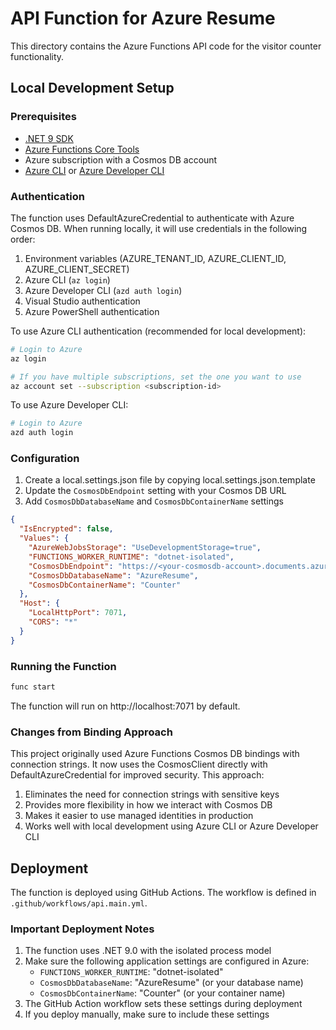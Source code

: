 # API Function for Azure Resume

This directory contains the Azure Functions API code for the visitor counter functionality.

## Local Development Setup

### Prerequisites

- [.NET 9 SDK](https://dotnet.microsoft.com/download/dotnet/9.0)
- [Azure Functions Core Tools](https://docs.microsoft.com/azure/azure-functions/functions-run-local#install-the-azure-functions-core-tools)
- Azure subscription with a Cosmos DB account
- [Azure CLI](https://docs.microsoft.com/cli/azure/install-azure-cli) or [Azure Developer CLI](https://learn.microsoft.com/azure/developer/azure-developer-cli/install-azd)

### Authentication

The function uses DefaultAzureCredential to authenticate with Azure Cosmos DB. When running locally, it will use credentials in the following order:

1. Environment variables (AZURE_TENANT_ID, AZURE_CLIENT_ID, AZURE_CLIENT_SECRET)
2. Azure CLI (`az login`)
3. Azure Developer CLI (`azd auth login`)
4. Visual Studio authentication
5. Azure PowerShell authentication

To use Azure CLI authentication (recommended for local development):

```bash
# Login to Azure
az login

# If you have multiple subscriptions, set the one you want to use
az account set --subscription <subscription-id>
```

To use Azure Developer CLI:

```bash
# Login to Azure
azd auth login
```

### Configuration

1. Create a local.settings.json file by copying local.settings.json.template
2. Update the `CosmosDbEndpoint` setting with your Cosmos DB URL
3. Add `CosmosDbDatabaseName` and `CosmosDbContainerName` settings

```json
{
  "IsEncrypted": false,
  "Values": {
    "AzureWebJobsStorage": "UseDevelopmentStorage=true",
    "FUNCTIONS_WORKER_RUNTIME": "dotnet-isolated",
    "CosmosDbEndpoint": "https://<your-cosmosdb-account>.documents.azure.com:443/",
    "CosmosDbDatabaseName": "AzureResume",
    "CosmosDbContainerName": "Counter"
  },
  "Host": {
    "LocalHttpPort": 7071,
    "CORS": "*"
  }
}
```

### Running the Function

```bash
func start
```

The function will run on http://localhost:7071 by default.

### Changes from Binding Approach

This project originally used Azure Functions Cosmos DB bindings with connection strings. It now uses the CosmosClient directly with DefaultAzureCredential for improved security. This approach:

1. Eliminates the need for connection strings with sensitive keys
2. Provides more flexibility in how we interact with Cosmos DB
3. Makes it easier to use managed identities in production
4. Works well with local development using Azure CLI or Azure Developer CLI

## Deployment

The function is deployed using GitHub Actions. The workflow is defined in `.github/workflows/api.main.yml`.

### Important Deployment Notes

1. The function uses .NET 9.0 with the isolated process model
2. Make sure the following application settings are configured in Azure:
   - `FUNCTIONS_WORKER_RUNTIME`: "dotnet-isolated"
   - `CosmosDbDatabaseName`: "AzureResume" (or your database name)
   - `CosmosDbContainerName`: "Counter" (or your container name)
3. The GitHub Action workflow sets these settings during deployment
4. If you deploy manually, make sure to include these settings